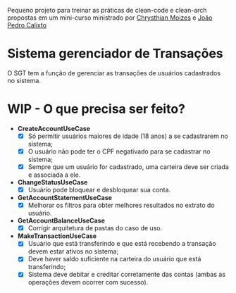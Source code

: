 Pequeno projeto para treinar as práticas de clean-code e clean-arch propostas em um mini-curso ministrado por [Chrysthian Moizes](https://github.com/chrysthianmoizes) e [João Pedro Calixto](https://github.com/jpcalixto)

# Sistema gerenciador de Transações

O SGT tem a função de gerenciar as transações de usuários cadastrados no sistema.

# WIP - O que precisa ser feito?

- **CreateAccountUseCase**
  - [x] Só permitir usuários maiores de idade (18 anos) a se cadastrarem no sistema;
  - [x] O usuário não pode ter o CPF negativado para se cadastrar no sistema;
  - [x] Sempre que um usuário for cadastrado, uma carteira deve ser criada e associada a ele.

-  **ChangeStatusUseCase**
   - [x] Usuário pode bloquear e desbloquear sua conta.

- **GetAccountStatementUseCase**
  - [x] Melhorar os filtros para obter melhores resultados no extrato do usuário.

-  **GetAccountBalanceUseCase**
   - [x] Corrigir arquitetura de pastas do caso de uso.

- **MakeTransactionUseCase**
  - [x] Usuário que está transferindo e que está recebendo a transação devem estar ativos no sistema;
  - [x] Deve haver saldo suficiente na carteira do usuário que está transferindo;
  - [x] Sistema deve debitar e creditar corretamente das contas (ambas as operações devem ocorrer com sucesso).

